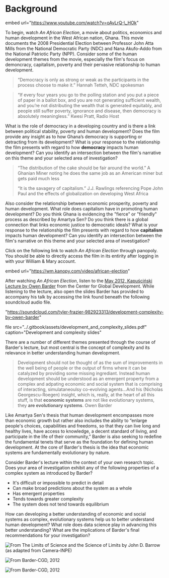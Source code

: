 # Background

embed url="https://www.youtube.com/watch?v=oAvLrQ-\_HOk" 

To begin, watch _An African Election_, a movie about politics, economics and human development in the West African nation, Ghana.  This movie documents the 2008 Presidential Election between Professor John Atta Mills from the National Democratic Party \(NDC\) and Nana Akufo-Addo from the National Patriotic Party \(NPP\).  Consider some of the human development themes from the movie, especially the film's focus on demoncracy, capitalism, poverty and their pervasive relationship to human development.

> “Democracy is only as strong or weak as the participants in the process choose to make it.”  Hannah Tetteh, NDC spokesman

> “If every four years you go to the polling station and you put a piece of paper in a ballot box, and you are not generating sufficient wealth, and you’re not distributing the wealth that is generated equitably, and people still suffer poverty, ignorance and disease, then democracy is absolutely meaningless.”  Kwesi Pratt, Radio Host

What is the role of democracy in a developing country and is there a link between political stability, poverty and human development?  Does the film provide any insight as to how Ghana’s democracy is supporting or detracting from its development?  What is your response to the relationship the film presents with regard to how **democracy** impacts human development?  Can you identify an intersection between the film's narrative on this theme and your selected area of investigation?

> “The distribution of the cake should be fair around the world.”  A Ghanian Miner noting he does the same job as an American miner but gets paid much less
>
> “It is the savagery of capitalism.”  J.J. Rawlings referencing Pope John Paul and the effects of globalization on developing West Africa

Also consider the relationship between economic prosperity, poverty and human development.  What role does capitalism have in promoting human development?  Do you think Ghana is evidencing the "fierce" or "friendly" process as described by Amartya Sen?  Do you think there is a global connection that links economic justice to democratic ideals?  What is your response to the relationship the film presents with regard to how **capitalism** impacts human development?  Can you identify an intersection between the film's narrative on this theme and your selected area of investigation?

Click on the following link to watch _An African Election_ through panopoly.  You should be able to directly access the film in its entirity after logging in with your William & Mary account.

embed url="https://wm.kanopy.com/video/african-election"

After watching _An African Election_, listen to the [May 2012, Kapuściński Lecture by Owen Barder](https://www.cgdev.org/media/implications-complexity-development-owen-barder) from the Center for Global Development.  While listening to the lecture, also open the slides Barder has provided to accompany his talk by accessing the link found beneath the following soundcloud audio file.

"https://soundcloud.com/tyler-frazier-982923313/development-complexity-by-owen-barder"

file src="../.gitbook/assets/development\_and\_complexity\_slides.pdf" caption="Development and complexity slides"

There are a number of different themes presented through the course of Barder's lecture, but most central is the concept of complexity and its relevance in better understanding human development.

> Development should not be thought of as the sum of improvements in the well being of people or the output of firms where it can be catalyzed by providing some missing ingrediant.  Instead human development should be understood as an emergent property from a complex and adpating economic and social system that is comprising of interacting, simulataneoulsy co-evolving agents...And his \(Nicholas Georgescu-Roegen\) insight, which is, really, at the heart of all this stuff, is that **economic systems** are not like evolutionary systems, they **are evolutionary systems**.  Owen Barder

Like Amartya Sen's thesis that human development encompasses more than economic growth but rather also includes the ability to “enlarge people's choices, capabilities and freedoms, so that they can live long and healthy lives, have access to knowledge, a decent standard of living, and participate in the life of their community,” Barder is also seeking to redefine the fundamental tenets that serve as the foundation for defining human development.  At the core of Barder's thesis is the idea that economic systems are fundamentally evolutionary by nature.

Consider Barder's lecture within the context of your own research topic.  Does your area of investigation exhibit any of the following properties of a complex system as introduced by Barder?

* It's difficult or impossible to predict in detail
* Can make broad predictions about the system as a whole
* Has emergent properties
* Tends towards greater complexity
* The system does not tend towards equilibrium

How can developing a better understanding of economic and social systems as complex, evolutionary systems help us to better understand human development? What role does data science play in advancing this better understanding?  What are the implications of Barder's final recommendations for your investigation?

![From The Limits of Science and the Science of Limits by John D. Barrow \(as adapted from Camera-INPE\) ](../.gitbook/assets/screen-shot-2019-09-30-at-11.50.57-pm.png)

![From Barder-CGD, 2012](../.gitbook/assets/screen-shot-2019-09-30-at-11.51.56-pm.png)

![From Barder-CGD, 2012](../.gitbook/assets/screen-shot-2019-09-30-at-11.53.03-pm.png)

